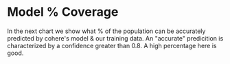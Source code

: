 # Model % Coverage

In the next chart we show what % of the population can be accurately predicted by cohere's model & our training data.
An "accurate" predicition is characterized by a confidence greater than 0.8. A high percentage here is good.